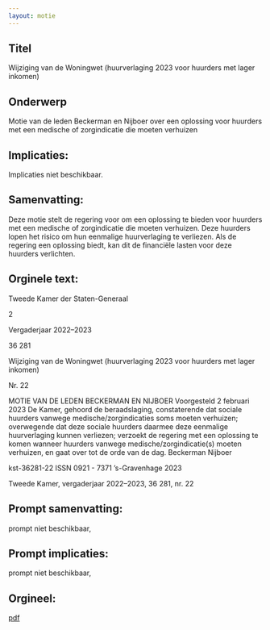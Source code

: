 ```yaml
---
layout: motie
---
```

## Titel
Wijziging van de Woningwet (huurverlaging 2023 voor huurders met lager inkomen)
## Onderwerp
Motie van de leden Beckerman en Nijboer over een oplossing voor huurders met een medische of zorgindicatie die moeten verhuizen
## Implicaties:
Implicaties niet beschikbaar.
## Samenvatting:

Deze motie stelt de regering voor om een oplossing te bieden voor huurders met een medische of zorgindicatie die moeten verhuizen. Deze huurders lopen het risico om hun eenmalige huurverlaging te verliezen. Als de regering een oplossing biedt, kan dit de financiële lasten voor deze huurders verlichten.
## Orginele text:


Tweede Kamer der Staten-Generaal

2

Vergaderjaar 2022–2023

36 281

Wijziging van de Woningwet (huurverlaging
2023 voor huurders met lager inkomen)

Nr. 22

MOTIE VAN DE LEDEN BECKERMAN EN NIJBOER
Voorgesteld 2 februari 2023
De Kamer,
gehoord de beraadslaging,
constaterende dat sociale huurders vanwege medische/zorgindicaties
soms moeten verhuizen;
overwegende dat deze sociale huurders daarmee deze eenmalige
huurverlaging kunnen verliezen;
verzoekt de regering met een oplossing te komen wanneer huurders
vanwege medische/zorgindicatie(s) moeten verhuizen,
en gaat over tot de orde van de dag.
Beckerman
Nijboer

kst-36281-22
ISSN 0921 - 7371
’s-Gravenhage 2023

Tweede Kamer, vergaderjaar 2022–2023, 36 281, nr. 22


## Prompt samenvatting:
prompt niet beschikbaar,

## Prompt implicaties:
prompt niet beschikbaar,
## Orgineel:
[pdf](https://gegevensmagazijn.tweedekamer.nl/OData/v4/2.0/Document(a580cbe6-90f5-462a-b003-c53efea46481)/resource)
